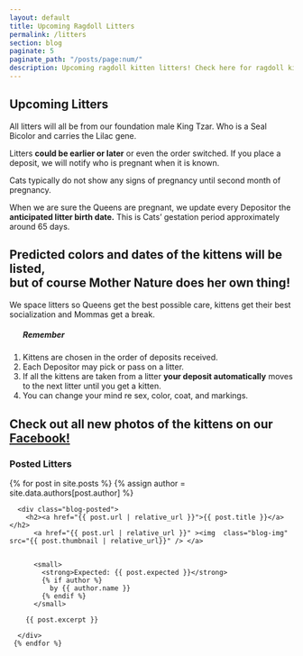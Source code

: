 ```yaml
---
layout: default
title: Upcoming Ragdoll Litters
permalink: /litters
section: blog
paginate: 5
paginate_path: "/posts/page:num/"
description: Upcoming ragdoll kitten litters! Check here for ragdoll kittens for sale.
---
```


<section id="upcoming">
<div class="container-text">
<h1 class="header-2">Upcoming Litters</h1>
<p>All litters will all be from our foundation male King Tzar. Who is a Seal Bicolor and carries the Lilac gene.</p>

<p>Litters <strong>could be earlier or later</strong> or even the order switched. If
you place a deposit, we will notify who is pregnant when it is
known.</p>
<p>Cats typically do not show any signs of pregnancy until second
month of pregnancy.</p>
          <p>
            When we are sure the Queens are pregnant, we
update every Depositor the <strong >anticipated litter birth date.</strong> This is Cats’ gestation period approximately around 65 days.
          </p>
          <h2>Predicted colors and dates of the kittens will be listed,<br> but of course
Mother Nature does her own thing!</h2>
<p>We space litters so Queens get the best possible care, kittens
get their best socialization and Mommas get a break.</p>
            <ol class="remember">
            <h5><strong class="underline">Remember</strong></h5>
            <li>
             Kittens are chosen in the order of deposits received.
            </li>
            <li>
              Each Depositor may pick or pass on a litter.
            </li>
            <li>
            If all the kittens are taken from a litter <strong>your deposit automatically</strong> moves to the next litter <span class="underline">until you get a kitten.</span>
</li>
<li>
You can change your mind re sex, color, coat, and markings.
</li>
</ol>
<h2>Check out all new photos of the kittens on our
<a rel="noreferrer" href="https://www.facebook.com/Azure-Sky-Ragdolls-2203345016408284/" target="_blank" class="nav-link icoFacebook" title="Facebook"><span class="underline">Facebook!</span></a> </h2>
<section id="posted-litters">

<h1 class="header-2">Posted Litters</h1>

  <div class="posted">
    {% for post in site.posts %}
    {% assign author = site.data.authors[post.author] %}

      <div class="blog-posted">
        <h2><a href="{{ post.url | relative_url }}">{{ post.title }}</a></h2>
          <a href="{{ post.url | relative_url }}" ><img  class="blog-img" src="{{ post.thumbnail | relative_url}}" /> </a>


          <small>
            <strong>Expected: {{ post.expected }}</strong>
            {% if author %}
              by {{ author.name }}
            {% endif %}
          </small>

        {{ post.excerpt }}

      </div>
     {% endfor %}

  </div>
</section>
